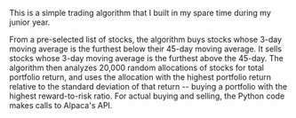 This is a simple trading algorithm that I built in my spare time during my junior year. 

From a pre-selected list of stocks, the algorithm buys stocks whose 3-day moving average is the furthest below their 45-day moving average.
It sells stocks whose 3-day moving average is the furthest above the 45-day.
The algorithm then analyzes 20,000 random allocations of stocks for total portfolio return, and uses the allocation with the highest portfolio
return relative to the standard deviation of that return -- buying a portfolio with the highest reward-to-risk ratio.
For actual buying and selling, the Python code makes calls to Alpaca's API. 
